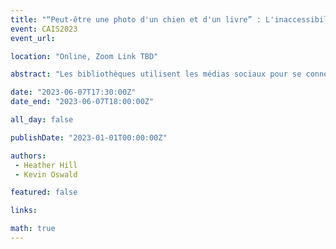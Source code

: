 ```yaml
---
title: "“Peut-être une photo d'un chien et d'un livre” : L'inaccessibilité des flux de médias sociaux des bibliothèques publiques"
event: CAIS2023
event_url: 

location: "Online, Zoom Link TBD"

abstract: "Les bibliothèques utilisent les médias sociaux pour se connecter avec leurs communautés. Cet article décrit la recherche examinant l'accessibilité de ces flux de médias sociaux dans les bibliothèques publiques de l'Ontario. L'accessibilité des flux de médias sociaux et leur utilisation de texte alternatif pour décrire les médias visuels sont particulièrement ciblées. Les conclusions sont plutôt sombres. Seules deux bibliothèques utilisaient régulièrement du texte alternatif. Cette recherche décrit trois problèmes clés, notamment l'énormité du problème d'accès pour les personnes ayant une déficience visuelle, les limites de la législation sur l'accessibilité et les limites du texte alternatif généré par l'IA."

date: "2023-06-07T17:30:00Z"
date_end: "2023-06-07T18:00:00Z"

all_day: false

publishDate: "2023-01-01T00:00:00Z"

authors:
 - Heather Hill
 - Kevin Oswald

featured: false

links:

math: true
---
```



